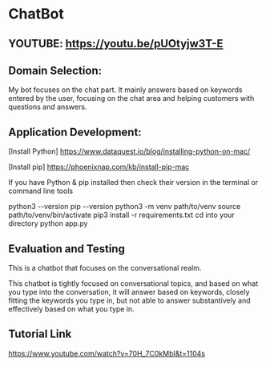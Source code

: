 # ChatBot

## YOUTUBE: https://youtu.be/pUOtyjw3T-E

## Domain Selection:
My bot focuses on the chat part.
It mainly answers based on keywords entered by the user, focusing on the chat area and helping customers with questions and answers.


## Application Development:

[Install Python] https://www.dataquest.io/blog/installing-python-on-mac/

[Install pip] https://phoenixnap.com/kb/install-pip-mac

If you have Python & pip installed then check their version in the terminal or command line tools

python3 --version
pip --version
python3 -m venv path/to/venv
source path/to/venv/bin/activate
pip3 install -r requirements.txt
cd into your directory
python app.py



## Evaluation and Testing
This is a chatbot that focuses on the conversational realm.

This chatbot is tightly focused on conversational topics, and based on what you type into the conversation, it will answer based on keywords, closely fitting the keywords you type in, but not able to answer substantively and effectively based on what you type in.


## Tutorial Link
https://www.youtube.com/watch?v=70H_7C0kMbI&t=1104s
